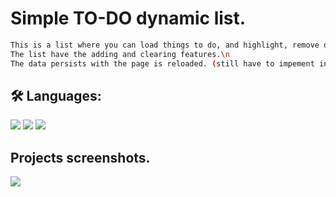 
# Simple TO-DO dynamic list.

```bash
This is a list where you can load things to do, and highlight, remove or mark them as done.\n
The list have the adding and clearing features.\n
The data persists with the page is reloaded. (still have to impement in the new version)\n
```


## 🛠 Languages:
![](https://img.shields.io/badge/-Javascript-white?logo=javascript&logoColor=yellow&style=flat)
![](https://img.shields.io/badge/-HTML-white?logo=html5&logoColor=orange&style=flat)
![](https://img.shields.io/badge/-CSS-white?logo=css3&logoColor=blue&style=flat)

## Projects screenshots.

![](https://i.imgur.com/zdyCwp3.png)